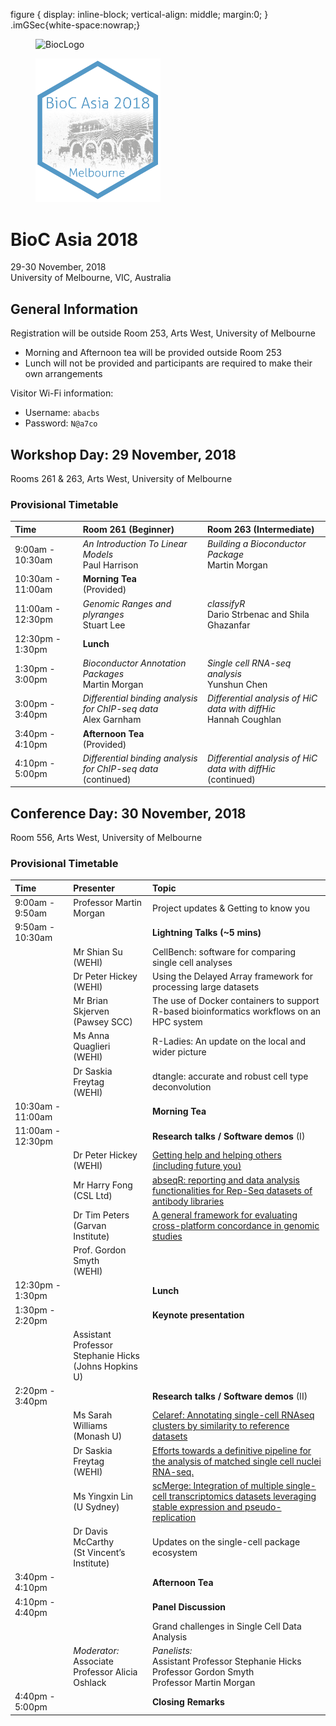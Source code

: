 figure {
    display: inline-block;
    vertical-align: middle;
    margin:0;
}
.imGSec{white-space:nowrap;}
<div class="imGSec">
  <figure id="BioC">
    <img src="https://bioconductor.org/images/logo_bioconductor.gif" alt="BiocLogo">
  </figure>
  <figure id="BiocAsia">
    <img src="images/Bioc2018.png" alt="BiocAsia" width="200"/>
  </figure>
 </div>

# BioC Asia 2018

29-30 November, 2018  
University of Melbourne, VIC, Australia  

## General Information

Registration will be outside Room 253, Arts West, University of Melbourne

- Morning and Afternoon tea will be provided outside Room 253
- Lunch will not be provided and participants are required to make their own arrangements

Visitor Wi-Fi information:

- Username: `abacbs`
- Password: `N@a7co`

## Workshop Day: 29 November, 2018

Rooms 261 & 263, Arts West, University of Melbourne

### Provisional Timetable

| Time | Room 261 (Beginner) | Room 263 (Intermediate) |
|:--------------- |:----------------------------- |:----------------------------- |
| 9:00am - 10:30am | *An Introduction To Linear Models* <br> Paul Harrison | *Building a Bioconductor Package* <br> Martin Morgan |
| 10:30am - 11:00am | **Morning Tea** <br> (Provided) |
| 11:00am - 12:30pm | *Genomic Ranges and plyranges* <br> Stuart Lee |*classifyR* <br> Dario Strbenac and Shila Ghazanfar |
| 12:30pm - 1:30pm | **Lunch**  | |
| 1:30pm - 3:00pm | *Bioconductor Annotation Packages* <br> Martin Morgan | *Single cell RNA-seq analysis* <br> Yunshun Chen |
| 3:00pm - 3:40pm | *Differential binding analysis for ChIP-seq data* <br> Alex Garnham | *Differential analysis of HiC data with diffHic* <br> Hannah Coughlan |
| 3:40pm - 4:10pm | **Afternoon Tea** <br> (Provided) | |
| 4:10pm - 5:00pm | *Differential binding analysis for ChIP-seq data* <br> (continued) | *Differential analysis of HiC data with diffHic* <br> (continued) |


## Conference Day: 30 November, 2018

Room 556, Arts West, University of Melbourne

### Provisional Timetable

| Time | Presenter | Topic |
|:-------------- |:------------------------------- |:------------------------------------- |
| 9:00am - 9:50am | Professor Martin Morgan  | Project updates & Getting to know you |
| 9:50am - 10:30am | | **Lightning Talks (~5 mins)** |
|              | Mr Shian Su <br> (WEHI) | CellBench: software for comparing single cell analyses |
|              | Dr Peter Hickey <br> (WEHI) | Using the Delayed Array framework for processing large datasets |
|              | Mr Brian Skjerven <br> (Pawsey SCC) | The use of Docker containers to support R-based bioinformatics workflows on an HPC system |
|              | Ms Anna Quaglieri <br> (WEHI) | R-Ladies: An update on the local and wider picture |
|              | Dr Saskia Freytag <br> (WEHI) | dtangle: accurate and robust cell type deconvolution |
| 10:30am - 11:00am |  | **Morning Tea** |
| 11:00am - 12:30pm |  | **Research talks / Software demos** (I) |
|            | Dr Peter Hickey <br> (WEHI) | [Getting help and helping others (including future you)](abstracts/hickey.html) |
|            | Mr Harry Fong <br> (CSL Ltd) | [abseqR: reporting and data analysis functionalities for Rep-Seq datasets of antibody libraries](abstracts/fong.html) |
|           | Dr Tim Peters <br> (Garvan Institute) | [A general framework for evaluating cross-platform concordance in genomic studies](abstracts/peters.html) |
|           | Prof. Gordon Smyth <br> (WEHI) | |
| 12:30pm - 1:30pm |  | **Lunch** |
| 1:30pm - 2:20pm |  | **Keynote presentation** |
|          | Assistant Professor Stephanie Hicks <br> (Johns Hopkins U) | |
| 2:20pm - 3:40pm | | **Research talks / Software demos** (II) | 
|          | Ms Sarah Williams <br> (Monash U) | [Celaref: Annotating single-cell RNAseq clusters by similarity to reference datasets](abstracts/williams.html) |
|          | Dr Saskia Freytag <br> (WEHI) |  [Efforts towards a definitive pipeline for the analysis of matched single cell nuclei RNA-seq.](abstracts/freytag.html) |
|          | Ms Yingxin Lin <br> (U Sydney) | [scMerge: Integration of multiple single-cell transcriptomics datasets leveraging stable expression and pseudo-replication](abstracts/lin.html) |
|          | Dr Davis McCarthy <br> (St Vincent’s Institute) | Updates on the single-cell package ecosystem |
| 3:40pm - 4:10pm | | **Afternoon Tea** | 
| 4:10pm - 4:40pm | | **Panel Discussion** | 
|                 | | Grand challenges in Single Cell Data Analysis |
|           | *Moderator:* <br> Associate Professor Alicia Oshlack | *Panelists:* <br> Assistant Professor Stephanie Hicks <br> Professor Gordon Smyth <br> Professor Martin Morgan |
| 4:40pm - 5:00pm | | **Closing Remarks** |

